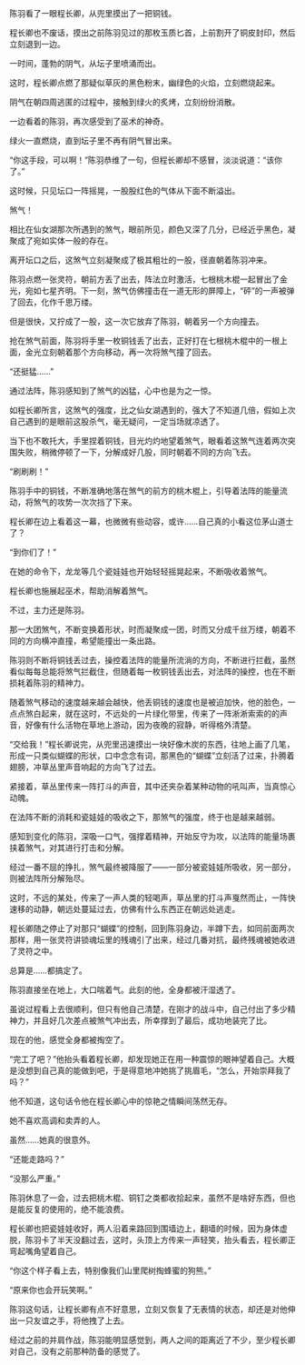陈羽看了一眼程长卿，从兜里摸出了一把铜钱。

程长卿也不废话，摸出之前陈羽见过的那枚玉质匕首，上前割开了铜皮封印，然后立刻退到一边。

一时间，蓬勃的阴气，从坛子里喷涌而出。

这时，程长卿点燃了那疑似草灰的黑色粉末，幽绿色的火焰，立刻燃烧起来。

阴气在朝四周逃匿的过程中，接触到绿火的炙烤，立刻纷纷消散。

一边看着的陈羽，再次感受到了巫术的神奇。

绿火一直燃烧，直到坛子里不再有阴气冒出来。

“你这手段，可以啊！”陈羽恭维了一句，但程长卿却不感冒，淡淡说道：“该你了。”

这时候，只见坛口一阵摇晃，一股股红色的气体从下面不断溢出。

煞气！

相比在仙女湖那次所遇到的煞气，眼前所见，颜色又深了几分，已经近乎黑色，凝聚成了宛如实体一般的存在。

离开坛口之后，这煞气立刻凝聚成了极其粗壮的一股，径直朝着陈羽冲来。

陈羽点燃一张灵符，朝前方丢了出去，阵法立时激活，七根桃木棍一起冒出了金光，宛如七星齐明。下一刻，煞气仿佛撞击在一道无形的屏障上，“砰”的一声被弹了回去，化作千思万缕。

但是很快，又拧成了一股，这一次它放弃了陈羽，朝着另一个方向撞去。

抢在煞气前面，陈羽将手里一枚铜钱丢了出去，正好打在七根桃木棍中的一根上面，金光立刻朝着那个方向移动，再一次将煞气撞了回去。

“还挺猛……”

通过法阵，陈羽感知到了煞气的凶猛，心中也是为之一惊。

如程长卿所言，这煞气的强度，比之仙女湖遇到的，强大了不知道几倍，假如上次自己遇到的是眼前这股杀气，毫无疑问，一定当场就凉透了。

当下也不敢托大，手里捏着铜钱，目光灼灼地望着煞气，眼看着这煞气连着两次突围失败，稍微停顿了一下，分解成好几股，同时朝着不同的方向飞去。

“刷刷刷！”

陈羽手中的铜钱，不断准确地落在煞气的前方的桃木棍上，引导着法阵的能量流动，将煞气的攻势一次次挡了下来。

程长卿在边上看着这一幕，也微微有些动容，或许……自己真的小看这位茅山道士了？

“到你们了！”

在她的命令下，龙龙等几个瓷娃娃也开始轻轻摇晃起来，不断吸收着煞气。

程长卿也施展起巫术，帮助消解着煞气。

不过，主力还是陈羽。

那一大团煞气，不断变换着形状，时而凝聚成一团，时而又分成千丝万缕，朝着不同的方向横冲直撞，希望能撞出一条出路。

陈羽则不断将铜钱丢过去，操控着法阵的能量所流淌的方向，不断进行拦截，虽然看似每每总能将煞气拦截住，但随着每一枚铜钱丢出去，对法阵的操控，也在不断损耗着陈羽的精神力。

随着煞气移动的速度越来越会越快，他丢铜钱的速度也是被迫加快，他的脸色，一点点煞白起来，就在这时，不远处的一片绿化带里，传来了一阵淅淅索索的的声音，好像有什么活物在草地上游动，因为夜晚的寂静，听得格外清楚。

“交给我！”程长卿说完，从兜里迅速摸出一块好像木炭的东西，往地上画了几笔，形成一只类似蝴蝶的形状，口中念念有词，那黑色的“蝴蝶”立刻活了过来，扑腾着翅膀，冲草丛里声音响起的方向飞了过去。

紧接着，草丛里传来一阵打斗的声音，其中还夹杂着某种动物的吼叫声，当真惊心动魄。

在法阵不断的消耗和瓷娃娃的吸收之下，那煞气的强度，终于也是越来越弱。

感知到变化的陈羽，深吸一口气，强撑着精神，开始反守为攻，以法阵的能量场裹挟着煞气，对其进行打击和分解。

经过一番不屈的挣扎，煞气最终被降服了——一部分被瓷娃娃所吸收，另一部分，则被法阵所分解殆尽。

这时，不远的某处，传来了一声人类的轻喝声，草丛里的打斗声戛然而止，一阵快速移的动静，朝远处蔓延过去，仿佛有什么东西正在朝远处逃走。

程长卿随之停止了对那只“蝴蝶”的控制，回到陈羽身边，半蹲下去，如同前面两次那样，用一张灵符讲锁魂坛里的残魂引了出来，经过几番对抗，最终残魂被她收进了灵符之中。

总算是……都搞定了。

陈羽直接坐在地上，大口喘着气。此刻的他，全身都被汗湿透了。

虽说过程看上去很顺利，但只有他自己清楚，在刚才的战斗中，自己付出了多少精神力，并且好几次差点被煞气冲出去，所幸撑到了最后，成功地装完了比。

现在的他，感觉全身都被掏空了。

“完工了吧？”他抬头看着程长卿，却发现她正在用一种震惊的眼神望着自己。大概是没想到自己真的能做到吧，于是得意地冲她挑了挑眉毛，“怎么，开始崇拜我了吗？”

他不知道，这句话令他在程长卿心中的惊艳之情瞬间荡然无存。

她不喜欢高调和卖弄的人。

虽然……她真的很意外。

“还能走路吗？”

“没那么严重。”

陈羽休息了一会，过去把桃木棍、铜钉之类都收拾起来，虽然不是啥好东西，但也是能反复的使用的，绝不能浪费。

程长卿也把瓷娃娃收好，两人沿着来路回到围墙边上，翻墙的时候，因为身体虚脱，陈羽卡了半天没翻过去，这时，头顶上方传来一声轻笑，抬头看去，程长卿正弯起嘴角望着自己。

“你这个样子看上去，特别像我们山里爬树掏蜂蜜的狗熊。”

“原来你也会开玩笑啊。”

陈羽这句话，让程长卿有点不好意思，立刻又恢复了无表情的状态，却还是对他伸出一只友谊之手，将他拽了上去。

经过之前的并肩作战，陈羽能明显感觉到，两人之间的距离近了不少，至少程长卿对自己，没有之前那种防备的感觉了。
